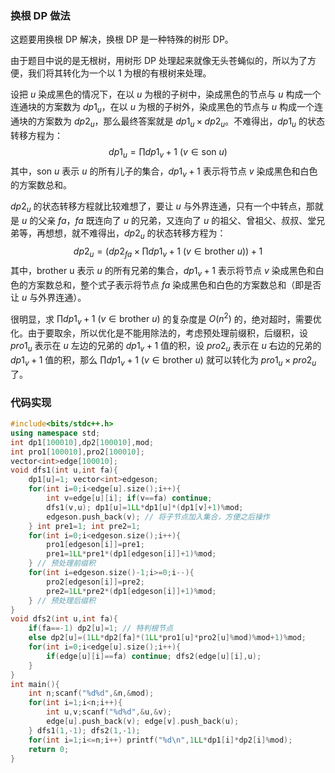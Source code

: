 ### 换根 DP 做法
这题要用换根 DP 解决，换根 DP 是一种特殊的树形 DP。

由于题目中说的是无根树，用树形 DP 处理起来就像无头苍蝇似的，所以为了方便，我们将其转化为一个以 $1$ 为根的有根树来处理。

设把 $u$ 染成黑色的情况下，在以 $u$ 为根的子树中，染成黑色的节点与 $u$ 构成一个连通块的方案数为 $dp1_{u}$，在以 $u$ 为根的子树外，染成黑色的节点与 $u$ 构成一个连通块的方案数为 $dp2_{u}$，那么最终答案就是 $dp1_{u}\times dp2_{u}$。不难得出，$dp1_{u}$ 的状态转移方程为：
$$dp1_{u}=\prod dp1_{v}+1~(v\in \text{son}~u)$$
其中，$\text{son}~u$ 表示 $u$ 的所有儿子的集合，$dp1_{v}+1$ 表示将节点 $v$ 染成黑色和白色的方案数总和。

$dp2_{u}$ 的状态转移方程就比较难想了，要让 $u$ 与外界连通，只有一个中转点，那就是 $u$ 的父亲 $fa$，$fa$ 既连向了 $u$ 的兄弟，又连向了 $u$ 的祖父、曾祖父、叔叔、堂兄弟等，再想想，就不难得出，$dp2_{u}$ 的状态转移方程为：
$$dp2_{u}=\left(dp2_{fa}\times\prod dp1_{v}+1~(v\in \text{brother}~u)\right)+1$$
其中，$\text{brother~u}$ 表示 $u$ 的所有兄弟的集合，$dp1_{v}+1$ 表示将节点 $v$ 染成黑色和白色的方案数总和，整个式子表示将节点 $fa$ 染成黑色和白色的方案数总和（即是否让 $u$ 与外界连通）。

很明显，求 $\prod dp1_{v}+1~(v\in \text{brother}~u)$ 的复杂度是 $O(n^2)$ 的，绝对超时，需要优化。由于要取余，所以优化是不能用除法的，考虑预处理前缀积，后缀积，设 $pro1_{u}$ 表示在 $u$ 左边的兄弟的 $dp1_{v}+1$ 值的积，设 $pro2_{u}$ 表示在 $u$ 右边的兄弟的 $dp1_{v}+1$ 值的积，那么 $\prod dp1_{v}+1~(v\in \text{brother}~u)$ 就可以转化为 $pro1_{u}\times pro2_{u}$ 了。

### 代码实现
```cpp
#include<bits/stdc++.h>
using namespace std;
int dp1[100010],dp2[100010],mod;
int pro1[100010],pro2[100010];
vector<int>edge[100010];
void dfs1(int u,int fa){ 
	dp1[u]=1; vector<int>edgeson;
	for(int i=0;i<edge[u].size();i++){
		int v=edge[u][i]; if(v==fa) continue;
		dfs1(v,u); dp1[u]=1LL*dp1[u]*(dp1[v]+1)%mod;
		edgeson.push_back(v); // 将子节点加入集合，方便之后操作
	} int pre1=1; int pre2=1;
	for(int i=0;i<edgeson.size();i++){
		pro1[edgeson[i]]=pre1;
		pre1=1LL*pre1*(dp1[edgeson[i]]+1)%mod;
	} // 预处理前缀积
	for(int i=edgeson.size()-1;i>=0;i--){
		pro2[edgeson[i]]=pre2;
		pre2=1LL*pre2*(dp1[edgeson[i]]+1)%mod;
	} // 预处理后缀积
}
void dfs2(int u,int fa){
	if(fa==-1) dp2[u]=1; // 特判根节点
	else dp2[u]=(1LL*dp2[fa]*(1LL*pro1[u]*pro2[u]%mod)%mod+1)%mod;
	for(int i=0;i<edge[u].size();i++){
		if(edge[u][i]==fa) continue; dfs2(edge[u][i],u);
	}
}
int main(){
	int n;scanf("%d%d",&n,&mod);
	for(int i=1;i<n;i++){
		int u,v;scanf("%d%d",&u,&v);
		edge[u].push_back(v); edge[v].push_back(u);
	} dfs1(1,-1); dfs2(1,-1);
	for(int i=1;i<=n;i++) printf("%d\n",1LL*dp1[i]*dp2[i]%mod);
	return 0;
}
```